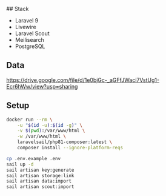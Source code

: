 ## Stack

-   Laravel 9
-   Livewire
-   Laravel Scout
-   Meilisearch
-   PostgreSQL

## Data

https://drive.google.com/file/d/1e0bjGc-_aGFfJWaci7VstUg1-Ecr6hWw/view?usp=sharing

## Setup

```bash
docker run --rm \
    -u "$(id -u):$(id -g)" \
    -v $(pwd):/var/www/html \
    -w /var/www/html \
    laravelsail/php81-composer:latest \
    composer install --ignore-platform-reqs

cp .env.example .env
sail up -d
sail artisan key:generate
sail artisan storage:link
sail artisan data:import
sail artisan scout:import
```

